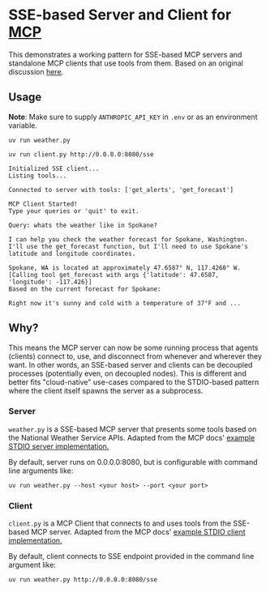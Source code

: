 # SSE-based Server and Client for [MCP](https://modelcontextprotocol.io/introduction)

This demonstrates a working pattern for SSE-based MCP servers and standalone MCP clients that use tools from them. Based on an original discussion [here](https://github.com/modelcontextprotocol/python-sdk/issues/145).

## Usage
**Note**: Make sure to supply `ANTHROPIC_API_KEY` in `.env` or as an environment variable.
```
uv run weather.py

uv run client.py http://0.0.0.0:8080/sse
```
```
Initialized SSE client...
Listing tools...

Connected to server with tools: ['get_alerts', 'get_forecast']

MCP Client Started!
Type your queries or 'quit' to exit.

Query: whats the weather like in Spokane?

I can help you check the weather forecast for Spokane, Washington. I'll use the get_forecast function, but I'll need to use Spokane's latitude and longitude coordinates.

Spokane, WA is located at approximately 47.6587° N, 117.4260° W.
[Calling tool get_forecast with args {'latitude': 47.6587, 'longitude': -117.426}]
Based on the current forecast for Spokane:

Right now it's sunny and cold with a temperature of 37°F and ...
```

## Why?
This means the MCP server can now be some running process that agents (clients) connect to, use, and disconnect from whenever and wherever they want. In other words, an SSE-based server and clients can be decoupled processes (potentially even, on decoupled nodes). This is different and better fits "cloud-native" use-cases compared to the STDIO-based pattern where the client itself spawns the server as a subprocess.

### Server

`weather.py` is a SSE-based MCP server that presents some tools based on the National Weather Service APIs. Adapted from the MCP docs' [example STDIO server implementation.](https://modelcontextprotocol.io/quickstart/server) 

By default, server runs on 0.0.0.0:8080, but is configurable with command line arguments like: 
```
uv run weather.py --host <your host> --port <your port>
```

### Client
`client.py` is a MCP Client that connects to and uses tools from the SSE-based MCP server. Adapted from the MCP docs' [example STDIO client implementation.](https://modelcontextprotocol.io/quickstart/client)

By default, client connects to SSE endpoint provided in the command line argument like: 
```
uv run weather.py http://0.0.0.0:8080/sse
```
